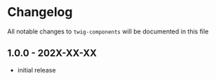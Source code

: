 # Changelog

All notable changes to `twig-components` will be documented in this file

## 1.0.0 - 202X-XX-XX

- initial release
